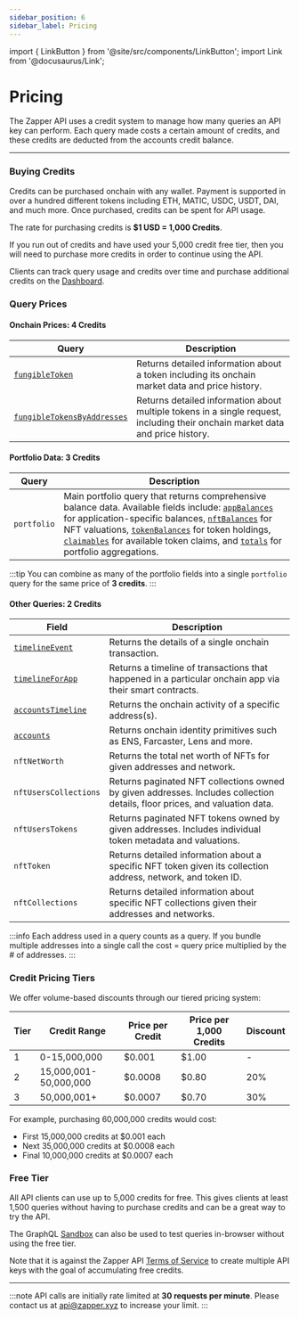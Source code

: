 ```yaml
---
sidebar_position: 6
sidebar_label: Pricing
---
```


import { LinkButton } from '@site/src/components/LinkButton';
import Link from '@docusaurus/Link';

# Pricing

The Zapper API uses a credit system to manage how many queries an API key can perform. Each query made costs a certain amount of credits, and these credits are deducted from the accounts credit balance.

---

### Buying Credits

Credits can be purchased onchain with any wallet. Payment is supported in over a hundred different tokens including ETH, MATIC, USDC, USDT, DAI, and much more. Once purchased, credits can be spent for API usage. 

The rate for purchasing credits is **$1 USD = 1,000 Credits**.


If you run out of credits and have used your 5,000 credit free tier, then you will need to purchase more credits in order to continue using the API.

Clients can track query usage and credits over time and purchase additional credits on the [Dashboard](/dashboard).

### Query Prices

#### Onchain Prices: 4 Credits

| Query | Description |
| ----------- | ----------- |
| [`fungibleToken`](/docs/api/endpoints/onchain-prices#fungibletoken)  | Returns detailed information about a token including its onchain market data and price history.|
| [`fungibleTokensByAddresses`](/docs/api/endpoints/onchain-prices#fungibletokensbyaddresses)  | Returns detailed information about multiple tokens in a single request, including their onchain market data and price history.|


#### Portfolio Data: 3 Credits


| Query | Description |
| ----------- | ----------- |
| `portfolio` | Main portfolio query that returns comprehensive balance data. Available fields include: [`appBalances`](/docs/api/endpoints/portfolio) for application-specific balances, [`nftBalances`](/docs/api/endpoints/portfolio) for NFT valuations, [`tokenBalances`](/docs/api/endpoints/portfolio) for token holdings, [`claimables`](/docs/api/endpoints/portfolio) for available token claims, and [`totals`](/docs/api/endpoints/portfolio) for portfolio aggregations. |

:::tip
You can combine as many of the portfolio fields into a single `portfolio` query for the same price of **3 credits**.
:::

#### Other Queries: 2 Credits

| Field | Description |
| ----------- | ----------- |
| [`timelineEvent`](/docs/api/endpoints/human-readable-transactions/timeline-event)  | Returns the details of a single onchain transaction. |
| [`timelineForApp`](/docs/api/endpoints/human-readable-transactions/app-timelines) | Returns a timeline of transactions that happened in a particular onchain app via their smart contracts. |
| [`accountsTimeline`](/docs/api/endpoints/human-readable-transactions/account-timelines) | Returns the onchain activity of a specific address(s).|
| [`accounts`](/docs/api/endpoints/onchain-identity#accounts) | Returns onchain identity primitives such as ENS, Farcaster, Lens and more. |
| `nftNetWorth` | Returns the total net worth of NFTs for given addresses and network. |
| `nftUsersCollections` | Returns paginated NFT collections owned by given addresses. Includes collection details, floor prices, and valuation data. |
| `nftUsersTokens` | Returns paginated NFT tokens owned by given addresses. Includes individual token metadata and valuations. |
| `nftToken` | Returns detailed information about a specific NFT token given its collection address, network, and token ID. |
| `nftCollections` | Returns detailed information about specific NFT collections given their addresses and networks. |


:::info
Each address used in a query counts as a query. If you bundle multiple addresses into a single call the cost = query price multiplied by the # of addresses.
:::

### Credit Pricing Tiers

We offer volume-based discounts through our tiered pricing system:

| Tier | Credit Range | Price per Credit | Price per 1,000 Credits | Discount |
|------|--------------|------------------|------------------------|----------|
| 1 | 0-15,000,000 | $0.001 | $1.00 | - |
| 2 | 15,000,001-50,000,000 | $0.0008 | $0.80 | 20% |
| 3 | 50,000,001+ | $0.0007 | $0.70 | 30% |

For example, purchasing 60,000,000 credits would cost:
- First 15,000,000 credits at $0.001 each
- Next 35,000,000 credits at $0.0008 each
- Final 10,000,000 credits at $0.0007 each

### Free Tier

All API clients can use up to 5,000 credits for free. This gives clients at least 1,500 queries without having to purchase credits and can be a great way to try the API.

The GraphQL [Sandbox](/docs/api/sandbox) can also be used to test queries in-browser without using the free tier.


Note that it is against the Zapper API [Terms of Service](https://zapper.xyz/docs/api-terms-of-use.pdf) to create multiple API keys with the goal of accumulating free credits.


<LinkButton href="/dashboard" type="primary" buttonCopy="Get Started" />

---

:::note
API calls are initially rate limited at **30 requests per minute**. Please contact us at api@zapper.xyz to increase your limit.
:::